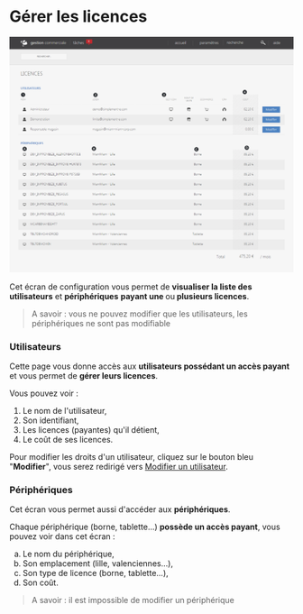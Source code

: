 # Gérer les licences


![licences-screenshotdemosimplementecom20150806113503](images/licences-screenshotdemosimplementecom20150806113503.png)


<p>Cet &eacute;cran de configuration vous permet de <strong>visualiser la liste des utilisateurs</strong> et <strong>p&eacute;riph&eacute;riques</strong> <strong>payant une </strong>ou<strong> plusieurs licences</strong>.</p>
<blockquote>
<p>A savoir : vous ne pouvez modifier que les utilisateurs, les p&eacute;riph&eacute;riques ne sont pas modifiable</p>
</blockquote>
<h3>Utilisateurs</h3>
<p>Cette page vous donne acc&egrave;s aux <strong>utilisateurs poss&eacute;dant un acc&egrave;s payant</strong> et vous permet de <strong>g&eacute;rer leurs licences</strong>.</p>
<p>Vous pouvez voir :</p>
<ol>
<li>Le nom de l'utilisateur,</li>
<li>Son identifiant,</li>
<li>Les licences (payantes) qu'il d&eacute;tient,</li>
<li>Le co&ucirc;t de ses licences.</li>
</ol>
<p>Pour modifier les droits d'un utilisateur, cliquez sur le bouton bleu "<strong>Modifier</strong>", vous serez redirig&eacute; vers <a href="/fr-fr/office/settings/VotreEntreprise/utilisateursdroitsautorisations/EditUser.aspx">Modifier un utilisateur</a>.</p>
<h3>P&eacute;riph&eacute;riques</h3>
<p>Cet &eacute;cran vous permet aussi d'acc&eacute;der aux <strong>p&eacute;riph&eacute;riques</strong>.</p>
<p>Chaque p&eacute;riph&eacute;rique (borne, tablette...) <strong>poss&egrave;de un acc&egrave;s payant</strong>, vous pouvez voir dans cet &eacute;cran :</p>
<ol type="a">
<li>Le nom du p&eacute;riph&eacute;rique,</li>
<li>Son emplacement (lille, valenciennes...),</li>
<li>Son type de licence (borne, tablette...),</li>
<li>Son co&ucirc;t.</li>
</ol>
<blockquote>
<p>A savoir : il est impossible de modifier un p&eacute;riph&eacute;rique</p>
</blockquote>
<p>&nbsp;</p>
<p>&nbsp;</p>

